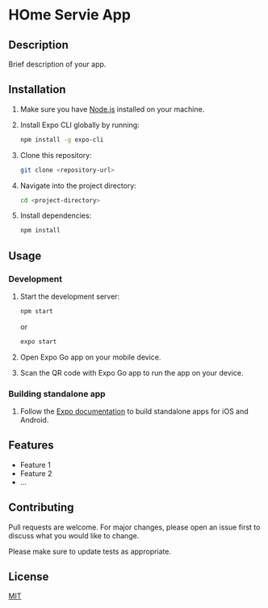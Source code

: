 # HOme Servie App
## Description

Brief description of your app.

## Installation

1. Make sure you have [Node.js](https://nodejs.org/) installed on your machine.
2. Install Expo CLI globally by running:

    ```bash
    npm install -g expo-cli
    ```

3. Clone this repository:

    ```bash
    git clone <repository-url>
    ```

4. Navigate into the project directory:

    ```bash
    cd <project-directory>
    ```

5. Install dependencies:

    ```bash
    npm install
    ```

## Usage

### Development

1. Start the development server:

    ```bash
    npm start
    ```

   or

    ```bash
    expo start
    ```

2. Open Expo Go app on your mobile device.
3. Scan the QR code with Expo Go app to run the app on your device.

### Building standalone app

1. Follow the [Expo documentation](https://docs.expo.dev/distribution/introduction/) to build standalone apps for iOS and Android.

## Features

- Feature 1
- Feature 2
- ...

## Contributing

Pull requests are welcome. For major changes, please open an issue first to discuss what you would like to change.

Please make sure to update tests as appropriate.

## License

[MIT](https://choosealicense.com/licenses/mit/)
